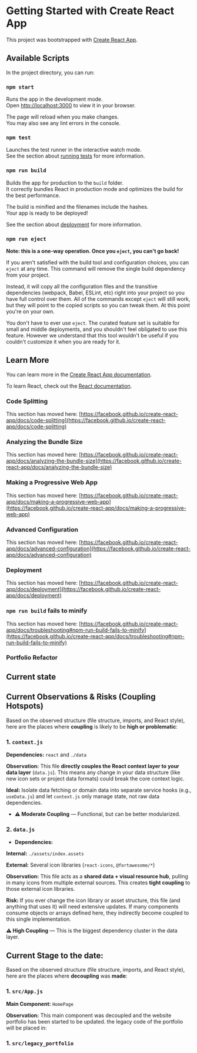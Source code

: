 # Getting Started with Create React App

This project was bootstrapped with [Create React App](https://github.com/facebook/create-react-app).

## Available Scripts

In the project directory, you can run:

### `npm start`

Runs the app in the development mode.\
Open [http://localhost:3000](http://localhost:3000) to view it in your browser.

The page will reload when you make changes.\
You may also see any lint errors in the console.

### `npm test`

Launches the test runner in the interactive watch mode.\
See the section about [running tests](https://facebook.github.io/create-react-app/docs/running-tests) for more information.

### `npm run build`

Builds the app for production to the `build` folder.\
It correctly bundles React in production mode and optimizes the build for the best performance.

The build is minified and the filenames include the hashes.\
Your app is ready to be deployed!

See the section about [deployment](https://facebook.github.io/create-react-app/docs/deployment) for more information.

### `npm run eject`

**Note: this is a one-way operation. Once you `eject`, you can't go back!**

If you aren't satisfied with the build tool and configuration choices, you can `eject` at any time. This command will remove the single build dependency from your project.

Instead, it will copy all the configuration files and the transitive dependencies (webpack, Babel, ESLint, etc) right into your project so you have full control over them. All of the commands except `eject` will still work, but they will point to the copied scripts so you can tweak them. At this point you're on your own.

You don't have to ever use `eject`. The curated feature set is suitable for small and middle deployments, and you shouldn't feel obligated to use this feature. However we understand that this tool wouldn't be useful if you couldn't customize it when you are ready for it.

## Learn More

You can learn more in the [Create React App documentation](https://facebook.github.io/create-react-app/docs/getting-started).

To learn React, check out the [React documentation](https://reactjs.org/).

### Code Splitting

This section has moved here: [https://facebook.github.io/create-react-app/docs/code-splitting](https://facebook.github.io/create-react-app/docs/code-splitting)

### Analyzing the Bundle Size

This section has moved here: [https://facebook.github.io/create-react-app/docs/analyzing-the-bundle-size](https://facebook.github.io/create-react-app/docs/analyzing-the-bundle-size)

### Making a Progressive Web App

This section has moved here: [https://facebook.github.io/create-react-app/docs/making-a-progressive-web-app](https://facebook.github.io/create-react-app/docs/making-a-progressive-web-app)

### Advanced Configuration

This section has moved here: [https://facebook.github.io/create-react-app/docs/advanced-configuration](https://facebook.github.io/create-react-app/docs/advanced-configuration)

### Deployment

This section has moved here: [https://facebook.github.io/create-react-app/docs/deployment](https://facebook.github.io/create-react-app/docs/deployment)

### `npm run build` fails to minify

This section has moved here: [https://facebook.github.io/create-react-app/docs/troubleshooting#npm-run-build-fails-to-minify](https://facebook.github.io/create-react-app/docs/troubleshooting#npm-run-build-fails-to-minify)

### Portfolio Refactor

## Current state

## Current Observations & Risks (Coupling Hotspots)

Based on the observed structure (file structure, imports, and React style), here are the places where **coupling** is likely to be **high or problematic**:

### 1. `context.js`

**Dependencies:** `react` and `./data`

**Observation:** This file **directly couples the React context layer to your data layer** (`data.js`). This means any change in your data structure (like new icon sets or project data formats) could break the core context logic.

**Ideal:** Isolate data fetching or domain data into separate service hooks (e.g., `useData.js`) and let `context.js` only manage state, not raw data dependencies.

* **⚠️ Moderate Coupling** — Functional, but can be better modularized.

### 2. `data.js`

* **Dependencies:**

**Internal:** `./assets/index.assets`

**External:** Several icon libraries (`react-icons`, `@fortawesome/*`)

**Observation:** This file acts as a **shared data + visual resource hub**, pulling in many icons from multiple external sources. This creates **tight coupling** to those external icon libraries.

**Risk:** If you ever change the icon library or asset structure, this file (and anything that uses it) will need extensive updates. If many components consume objects or arrays defined here, they indirectly become coupled to this single implementation.

**⚠️ High Coupling** — This is the biggest dependency cluster in the data layer.

## Current Stage to the date:

Based on the observed structure (file structure, imports, and React style), here are the places where **decoupling** was **made**:

### 1. `src/App.js`

**Main Component:** `HomePage` 

**Observation:** This main component was decoupled and the website portfolio has been started to be updated.
the legacy code of the portfolio will be placed in:

### 1. `src/legacy_portfolio`